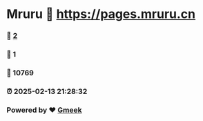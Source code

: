 # Mruru :link: https://pages.mruru.cn 
### :page_facing_up: [2](https://pages.mruru.cn/tag.html) 
### :speech_balloon: 1 
### :hibiscus: 10769 
### :alarm_clock: 2025-02-13 21:28:32 
### Powered by :heart: [Gmeek](https://github.com/Meekdai/Gmeek)
